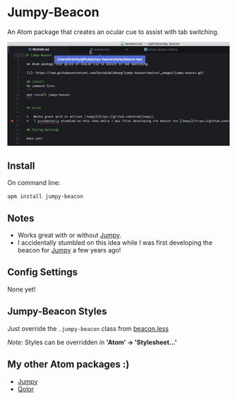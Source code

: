 # Jumpy-Beacon

An Atom package that creates an ocular cue to assist with tab switching.

[ ![Jumpy-Beacon in Action!][1]](https://raw.githubusercontent.com/DavidLGoldberg/jumpy-beacon/master/_images/jumpy-beacon.gif)

[1]: https://raw.githubusercontent.com/DavidLGoldberg/jumpy-beacon/master/_images/jumpy-beacon.gif

## Install
On command line:
```
apm install jumpy-beacon
```

## Notes

*   Works great with or without [Jumpy](https://atom.io/packages/jumpy).
*   I accidentally stumbled on this idea while I was first developing the beacon for [Jumpy](https://atom.io/packages/jumpy) a few years ago!

## Config Settings

None yet!

## Jumpy-Beacon Styles

Just override the `.jumpy-beacon` class from [beacon.less](https://raw.githubusercontent.com/DavidLGoldberg/jumpy-beacon/master/styles/beacon.less)

*Note*: Styles can be overridden in **'Atom' -> 'Stylesheet...'**

## My other Atom packages :)

*   [Jumpy](https://atom.io/packages/jumpy)
*   [Qolor](https://atom.io/packages/qolor)
